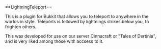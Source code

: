 ==LightningTeleport==

This is a plugin for Bukkit that allows you to teleport to anywhere in the worlds in style.
Teleports is followed by lightnings strikes below you, to frighten others.

This was developed for use on our server Cinnacraft or "Tales of Dertinia", and is very liked among those with accsess to it.
